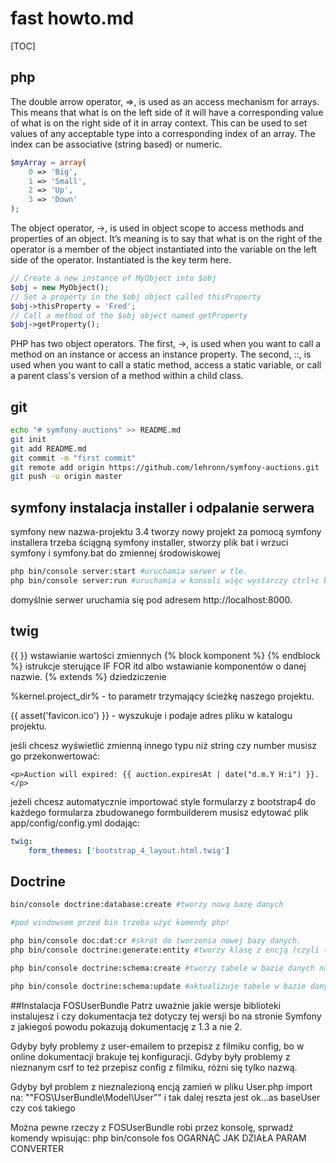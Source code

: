 # fast howto.md
[TOC]
## php
The double arrow operator, =>, is used as an access mechanism for arrays. This means that what is on the left side of it will have a corresponding value of what is on the right side of it in array context. This can be used to set values of any acceptable type into a corresponding index of an array. The index can be associative (string based) or numeric.
```php
$myArray = array(
    0 => 'Big',
    1 => 'Small',
    2 => 'Up',
    3 => 'Down'
);
```
The object operator, ->, is used in object scope to access methods and properties of an object. It’s meaning is to say that what is on the right of the operator is a member of the object instantiated into the variable on the left side of the operator. Instantiated is the key term here.
```php
// Create a new instance of MyObject into $obj
$obj = new MyObject();
// Set a property in the $obj object called thisProperty
$obj->thisProperty = 'Fred';
// Call a method of the $obj object named getProperty
$obj->getProperty();
```
PHP has two object operators.
The first, ->, is used when you want to call a method on an instance or access an instance property.
The second, ::, is used when you want to call a static method, access a static variable, or call a parent class's version of a method within a child class.
## git
```bash
echo "# symfony-auctions" >> README.md
git init
git add README.md
git commit -m "first commit"
git remote add origin https://github.com/lehronn/symfony-auctions.git
git push -u origin master
```
## symfony instalacja installer i odpalanie serwera

symfony new nazwa-projektu 3.4 tworzy nowy projekt za pomocą symfony installera
trzeba ściągną symfony installer, stworzy plik bat i wrzuci symfony i symfony.bat do zmiennej środowiskowej

```bash
php bin/console server:start #uruchamia serwer w tle.
php bin/console server:run #uruchamia w konsoli więc wystarczy ctrl+c by zatrzymać serwer.
```

domyślnie serwer uruchamia się pod adresem http://localhost:8000.

## twig

{{ }} wstawianie wartości zmiennych
{% block komponent %} {% endblock %} istrukcje sterujące IF FOR itd albo wstawianie komponentów o danej nazwie.
{% extends %} dziedziczenie

%kernel.project_dir% - to parametr trzymający ścieżkę naszego projektu.

{{ asset('favicon.ico') }} - wyszukuje i podaje adres pliku w katalogu projektu.

jeśli chcesz wyświetlić zmienną innego typu niż string czy number musisz go przekonwertować:

```twig
<p>Auction will expired: {{ auction.expiresAt | date("d.m.Y H:i") }}.</p>
```

jeżeli chcesz automatycznie importować style formularzy z bootstrap4 do każdego formularza zbudowanego formbuilderem musisz edytować plik app/config/config.yml
dodając:

```yaml
twig:
    form_themes: ['bootstrap_4_layout.html.twig']
```

## Doctrine

```bash
bin/console doctrine:database:create #tworzy nową bazę danych

#pod windowsem przed bin trzeba użyć komendy php!

php bin/console doc:dat:cr #skrót do tworzenia nowej bazy danych.
php bin/console doctrine:generate:entity #tworzy klasę z encją (czyli tworzy jakby tabelę w baze danych).

php bin/console doctrine:schema:create #tworzy tabele w bazie danych na podstawie klas z encją.

php bin/console doctrine:schema:update #aktualizuje tabele w bazie danych na podstawie zmian w klasach z encją. trzeba wymuszać taką zmianę --force lub --dump-sql żeby wypluło w konsoli zmiany.
```

##Instalacja FOSUserBundle
Patrz uważnie jakie wersje biblioteki instalujesz i czy dokumentacja też dotyczy tej wersji bo na stronie Symfony z jakiegoś powodu pokazują dokumentację z 1.3 a nie 2.

Gdyby były problemy z user-emailem to przepisz z filmiku config, bo w online dokumentacji brakuje tej konfiguracji.
Gdyby były problemy z nieznanym csrf to też przepisz config z filmiku, różni się tylko nazwą.

Gdyby był problem z nieznalezioną encją zamień w pliku User.php import na:
""FOS\UserBundle\Model\User"" i tak dalej reszta jest ok...as baseUser czy coś takiego

Można pewne rzeczy z FOSUserBundle robi przez konsolę, sprwadź komendy wpisując:
php bin/console fos
OGARNĄĆ JAK DZIAŁA PARAM CONVERTER
